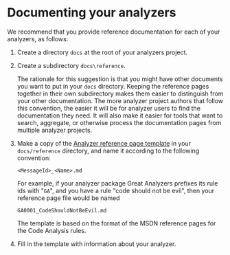 # Documenting your analyzers

We recommend that you provide reference documentation for each of your analyzers, as follows:

1. Create a directory `docs` at the root of your analyzers project.

2. Create a subdirectory `docs\reference`.

    The rationale for this suggestion is that you might have other documents you want to put in your `docs` directory. Keeping the reference pages together in their own subdirectory makes them easier to distinguish from your other documentation. The more analyzer project authors that follow this convention, the easier it will be for analyzer users to find the documentation they need. It will also make it easier for tools that want to search,  aggregate, or otherwise process the documentation pages from multiple analyzer projects.  

3. Make a copy of the [Analyzer reference page template](https://github.com/dotnet/roslyn-analyzers/blob/master/docs/Analyzer%20Reference%20Page%20Template.md) in your `docs/reference` directory, and name it according to the following convention:

    `<MessageId>_<Name>.md`

    For example, if your analyzer package Great Analyzers prefixes its rule ids with "`GA`", and you have a rule "code should not be evil", then your reference page file would be named

    `GA0001_CodeShouldNotBeEvil.md`

    The template is based on the format of the MSDN reference pages for the Code Analysis rules.

4. Fill in the template with information about your analyzer.

